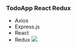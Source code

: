 ### TodoApp  React Redux

- Axios
- Express.js
- React
- Redux 
![](https://cdn.discordapp.com/attachments/860256092541157380/1055964738976235570/image.png)

